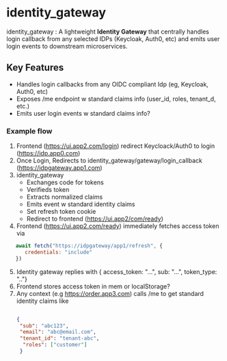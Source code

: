 # identity_gateway
identity_gateway : A lightweight **Identity Gateway** that centrally handles login callback from  any selected IDPs (Keycloak, Auth0, etc) and emits user login events to downstream microservices.


## Key Features
* Handles login callbacks from any OIDC compliant Idp (eg, Keycloak, Auth0, etc)
* Exposes /me endpoint w standard claims info (user_id, roles, tenant_d, etc.)
* Emits user login events w standard claims info?


### Example flow
1. Frontend (https://ui.app2.com/login) redirect Keycloack/Auth0 to login (https://idp.app0.com)
2. Once Login, Redirects to identity_gateway/gateway/login_callback (https://idpgateway.app1.com)
3. identity_gateway
   * Exchanges code for tokens
   * Verifieds token
   * Extracts normalized claims
   * Emits event w standard identity claims
   * Set refresh token cookie
   * Redirect to frontend (https://ui.app2/com/ready)
4. Frontend (https://ui.app2.com/ready) immediately fetches access token via
```js
   await fetch("https://idpgateway/app1/refresh", {
      credentials: "include"
   })
```
5. Identity gateway replies with { access_token: "...", sub: "...", token_type: ".."}
6. Frontend stores access token in mem or localStorage?
5. Any context (e.g https://order.app3.com) calls /me to get standard identity claims like
   ```json
   
   {
    "sub": "abc123",
    "email": "abc@email.com",
    "tenant_id": "tenant-abc",
     "roles": ["customer"]
    }
   

   ```

